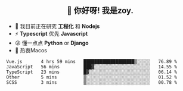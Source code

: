 <h2 align="center">👋 你好呀! 我是zoy.</h2>

- 🌱 我目前正在研究 **工程化** 和 **Nodejs**
- ⚡ **Typescript** 优先 **Javascript**
- 😜 懂一点点 **Python** or **Django**
- 🚀 热衷Macos





<!--
**l-zoy/l-zoy** is a ✨ _special_ ✨ repository because its `README.md` (this file) appears on your GitHub profile.

Here are some ideas to get you started:

- 🔭 I’m currently working on ...
- 🌱 I’m currently learning ...
- 👯 I’m looking to collaborate on ...
- 🤔 I’m looking for help with ...
- 💬 Ask me about ...
- 📫 How to reach me: ...
- 😄 Pronouns: ...
- ⚡ Fun fact: ...
-->

<!--START_SECTION:waka-->
```text
Vue.js       4 hrs 59 mins   ███████████████████▒░░░░░   76.89 % 
JavaScript   56 mins         ███▓░░░░░░░░░░░░░░░░░░░░░   14.55 % 
TypeScript   23 mins         █▓░░░░░░░░░░░░░░░░░░░░░░░   06.14 % 
Other        5 mins          ▒░░░░░░░░░░░░░░░░░░░░░░░░   01.52 % 
SCSS         3 mins          ▒░░░░░░░░░░░░░░░░░░░░░░░░   00.78 % 
```
<!--END_SECTION:waka-->

